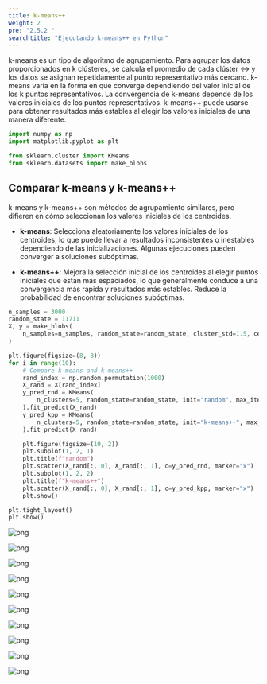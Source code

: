 ```yaml
---
title: k-means++
weight: 2
pre: "2.5.2 "
searchtitle: "Ejecutando k-means++ en Python"
---
```


<div class="pagetop-box">
    <p>k-means es un tipo de algoritmo de agrupamiento. Para agrupar los datos proporcionados en k clústeres, se calcula el promedio de cada clúster ↔ y los datos se asignan repetidamente al punto representativo más cercano. k-means varía en la forma en que converge dependiendo del valor inicial de los k puntos representativos.
    La convergencia de k-means depende de los valores iniciales de los puntos representativos. k-means++ puede usarse para obtener resultados más estables al elegir los valores iniciales de una manera diferente.</p>
</div>

```python
import numpy as np
import matplotlib.pyplot as plt

from sklearn.cluster import KMeans
from sklearn.datasets import make_blobs
```

## Comparar k-means y k-means++

k-means y k-means++ son métodos de agrupamiento similares, pero difieren en cómo seleccionan los valores iniciales de los centroides. 

- **k-means**: Selecciona aleatoriamente los valores iniciales de los centroides, lo que puede llevar a resultados inconsistentes o inestables dependiendo de las inicializaciones. Algunas ejecuciones pueden converger a soluciones subóptimas.
  
- **k-means++**: Mejora la selección inicial de los centroides al elegir puntos iniciales que están más espaciados, lo que generalmente conduce a una convergencia más rápida y resultados más estables. Reduce la probabilidad de encontrar soluciones subóptimas.


```python
n_samples = 3000
random_state = 11711
X, y = make_blobs(
    n_samples=n_samples, random_state=random_state, cluster_std=1.5, centers=8
)

plt.figure(figsize=(8, 8))
for i in range(10):
    # Compare k-means and k-means++
    rand_index = np.random.permutation(1000)
    X_rand = X[rand_index]
    y_pred_rnd = KMeans(
        n_clusters=5, random_state=random_state, init="random", max_iter=1, n_init=1
    ).fit_predict(X_rand)
    y_pred_kpp = KMeans(
        n_clusters=5, random_state=random_state, init="k-means++", max_iter=1, n_init=1
    ).fit_predict(X_rand)

    plt.figure(figsize=(10, 2))
    plt.subplot(1, 2, 1)
    plt.title(f"random")
    plt.scatter(X_rand[:, 0], X_rand[:, 1], c=y_pred_rnd, marker="x")
    plt.subplot(1, 2, 2)
    plt.title(f"k-means++")
    plt.scatter(X_rand[:, 0], X_rand[:, 1], c=y_pred_kpp, marker="x")
    plt.show()

plt.tight_layout()
plt.show()
```


    
![png](/images/basic/clustering/k-means2_files/k-means2_5_1.png)
    



    
![png](/images/basic/clustering/k-means2_files/k-means2_5_2.png)
    



    
![png](/images/basic/clustering/k-means2_files/k-means2_5_3.png)
    



    
![png](/images/basic/clustering/k-means2_files/k-means2_5_4.png)
    



    
![png](/images/basic/clustering/k-means2_files/k-means2_5_5.png)
    



    
![png](/images/basic/clustering/k-means2_files/k-means2_5_6.png)
    



    
![png](/images/basic/clustering/k-means2_files/k-means2_5_7.png)
    



    
![png](/images/basic/clustering/k-means2_files/k-means2_5_8.png)
    



    
![png](/images/basic/clustering/k-means2_files/k-means2_5_9.png)
    



    
![png](/images/basic/clustering/k-means2_files/k-means2_5_10.png)
    
